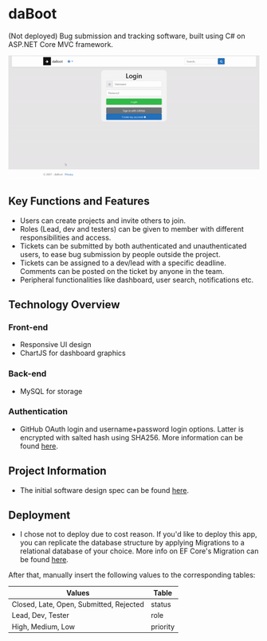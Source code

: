 # daBoot 
(Not deployed) Bug submission and tracking software, built using C# on ASP.NET Core MVC framework.

<kbd>![screenshots](https://github.com/wxo15/daBoot/blob/main/website.gif)</kbd>

## Key Functions and Features
* Users can create projects and invite others to join.
* Roles (Lead, dev and testers) can be given to member with different responsibilities and access.
* Tickets can be submitted by both authenticated and unauthenticated users, to ease bug submission by people outside the project.
* Tickets can be assigned to a dev/lead with a specific deadline. Comments can be posted on the ticket by anyone in the team.
* Peripheral functionalities like dashboard, user search, notifications etc.

## Technology Overview
### Front-end
* Responsive UI design
* ChartJS for dashboard graphics

### Back-end
* MySQL for storage

### Authentication
* GitHub OAuth login and username+password login options. Latter is encrypted with salted hash using SHA256. More information can be found [here](https://docs.microsoft.com/en-us/dotnet/api/system.security.cryptography.rfc2898derivebytes?view=net-5.0).

## Project Information
* The initial software design spec can be found [here](https://github.com/wxo15/daBoot/blob/main/daBoot%20Spec.pdf).

## Deployment
* I chose not to deploy due to cost reason. If you'd like to deploy this app, you can replicate the database structure by applying Migrations to a relational database of your choice. More info on EF Core's Migration can be found [here](https://docs.microsoft.com/en-us/ef/core/managing-schemas/migrations/?tabs=dotnet-core-cli).

After that, manually insert the following values to the corresponding tables:

| Values  | Table |
| ------------- | ------------- |
| Closed, Late, Open, Submitted, Rejected | status  |
| Lead, Dev, Tester  | role  |
| High, Medium, Low | priority |

